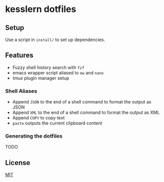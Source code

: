 # kesslern dotfiles

## Setup
Use a script in `install/` to set up dependencies.

## Features
+ Fuzzy shell history search with `fzf`
+ emacs wrapper script aliased to `ew` and `nano`
+ tmux plugin manager setup

### Shell Aliases
+ Append `JSON` to the end of a shell command to format the output as JSON
+ Append `XML` to the end of a shell command to format the output as XML
+ Append `COPY` to copy text
+ `paste` outputs the current clipboard content

### Generating the dotfiles

TODO

## License

[MIT](./license.md)
